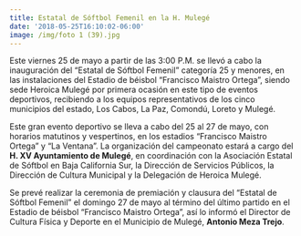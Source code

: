```yaml
---
title: Estatal de Sóftbol Femenil en la H. Mulegé
date: '2018-05-25T16:10:02-06:00'
image: /img/foto 1 (39).jpg
---
```

Este viernes 25 de mayo a partir de las 3:00 P.M. se llevó a cabo la inauguración del “Estatal de Sóftbol Femenil” categoría 25 y menores, en las instalaciones del Estadio de béisbol “Francisco Maistro Ortega”, siendo sede Heroica Mulegé por primera ocasión en este tipo de eventos deportivos, recibiendo a los equipos representativos de los cinco municipios del estado, Los Cabos, La Paz, Comondú, Loreto y Mulegé.

Este gran evento deportivo se lleva a cabo del 25 al 27 de mayo, con horarios matutinos y vespertinos, en los estadios “Francisco Maistro Ortega” y “La Ventana”. La organización del campeonato estará a cargo del **H. XV Ayuntamiento de Mulegé**, en coordinación con la Asociación Estatal de Sóftbol en Baja California Sur, la Dirección de Servicios Públicos, la Dirección de Cultura Municipal y la Delegación de Heroica Mulegé.

Se prevé realizar la ceremonia de premiación y clausura del “Estatal de Sóftbol Femenil” el domingo 27 de mayo al término del último partido en el Estadio de béisbol “Francisco Maistro Ortega”, así lo informó el Director de Cultura Física y Deporte en el Municipio de Mulegé, **Antonio Meza Trejo**.
